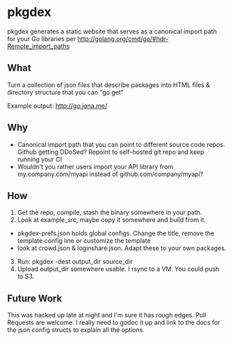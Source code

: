 pkgdex
====================

pkgdex generates a static website that serves as a canonical import path for your Go libraries per http://golang.org/cmd/go/#hdr-Remote_import_paths

## What
Turn a collection of json files that describe packages into HTML files & directory structure that you can "go get"

Example output: http://go.jona.me/

## Why
* Canonical import path that you can point to different source code repos. Github getting DDoSed? Repoint to self-hosted git repo and keep running your CI
* Wouldn't you rather users import your API library from my.company.com/myapi instead of github.com/company/myapi?

## How
1. Get the repo, compile, stash the binary somewhere in your path.
2. Look at example_src, maybe copy it somewhere and build from it. 
 * pkgdex-prefs.json holds global configs. Change the title, remove the template config line or customize the template
 * look at crowd.json & loginshare.json. Adapt these to your own packages. 
3. Run: pkgdex -dest output_dir source_dir
4. Upload output_dir somewhere usable. I rsync to a VM. You could push to S3.

## Future Work
This was hacked up late at night and I'm sure it has rough edges. Pull Requests are welcome. I really need to godoc it up and link to the docs for the json config structs to explain all the options.

